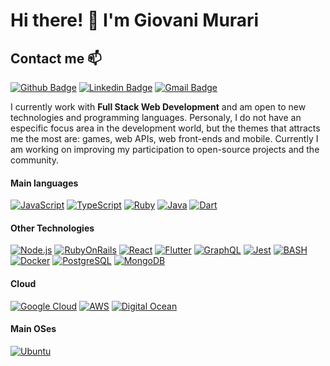 # Hi there! 👋 I'm Giovani Murari

## Contact me 📫

[![Github Badge](https://img.shields.io/badge/-Github-000?style=flat-square&logo=Github&logoColor=white)](https://github.com/GiovaniMFMurari)
[![Linkedin Badge](https://img.shields.io/badge/-LinkedIn-blue?style=flat-square&logo=Linkedin&logoColor=white)](https://www.linkedin.com/in/giovani-machado-de-figueiredo-murari-56878a152/)
[![Gmail Badge](https://img.shields.io/badge/-Gmail-c14438?style=flat-square&logo=Gmail&logoColor=white)](mailto:giovanimfmurari.contact@gmail.com)


I currently work with **Full Stack Web Development** and am open to new technologies and programming languages. Personaly, I do not have an especific focus area in the development world, but the themes that attracts me the most are: games, web APIs, web front-ends and mobile. Currently I am working on improving my participation to open-source projects and the community.

#### Main languages
[![JavaScript](https://img.shields.io/badge/JavaScript-323330?style=for-the-badge&logo=javascript&logoColor=F7DF1E)](https://github.com/GiovaniMFMurari/)
[![TypeScript](https://img.shields.io/badge/TypeScript-007ACC?style=for-the-badge&logo=typescript&logoColor=white)](https://github.com/GiovaniMFMurari/)
[![Ruby](https://img.shields.io/badge/Ruby-CC342D?style=for-the-badge&logo=ruby&logoColor=white)](https://github.com/GiovaniMFMurari/)
[![Java](https://img.shields.io/badge/Java-ED8B00?style=for-the-badge&logo=java&logoColor=white)](https://github.com/GiovaniMFMurari/)
[![Dart](https://img.shields.io/badge/Dart-0175C2?style=for-the-badge&logo=dart&logoColor=white)](https://github.com/GiovaniMFMurari/)

#### Other Technologies
[![Node.js](https://img.shields.io/badge/Node.js-43853D?style=for-the-badge&logo=node.js&logoColor=white)](https://github.com/GiovaniMFMurari/)
[![RubyOnRails](https://img.shields.io/badge/Ruby_on_Rails-CC0000?style=for-the-badge&logo=ruby-on-rails&logoColor=white)](https://github.com/GiovaniMFMurari/)
[![React](https://img.shields.io/badge/React-20232A?style=for-the-badge&logo=react&logoColor=61DAFB)](https://github.com/GiovaniMFMurari/)
[![Flutter](https://img.shields.io/badge/Flutter-02569B?style=for-the-badge&logo=flutter&logoColor=white)](https://github.com/GiovaniMFMurari/)
[![GraphQL](https://img.shields.io/badge/graphql-DB7093?style=for-the-badge&logo=graphql&logoColor=white)](https://github.com/GiovaniMFMurari/)
[![Jest](https://img.shields.io/badge/jest-FE5A1C?style=for-the-badge&logo=jest&logoColor=white)](https://github.com/GiovaniMFMurari/)
[![BASH](https://img.shields.io/badge/Shell_Script-121011?style=for-the-badge&logo=gnu-bash&logoColor=white)](https://github.com/GiovaniMFMurari/)
[![Docker](https://img.shields.io/badge/docker-black?style=for-the-badge&logo=docker)](https://github.com/GiovaniMFMurari/)
[![PostgreSQL](https://img.shields.io/badge/PostgreSQL-316192?style=for-the-badge&logo=postgresql&logoColor=white)](https://github.com/GiovaniMFMurari/)
[![MongoDB](https://img.shields.io/badge/MongoDB-4EA94B?style=for-the-badge&logo=mongodb&logoColor=white)](https://github.com/GiovaniMFMurari/)

#### Cloud
[![Google Cloud](https://img.shields.io/badge/Google_Cloud-4285F4?style=for-the-badge&logo=google-cloud&logoColor=white)](https://github.com/GiovaniMFMurari/)
[![AWS](https://img.shields.io/badge/Amazon_AWS-232F3E?style=for-the-badge&logo=amazon-aws&logoColor=white)](https://github.com/GiovaniMFMurari/)
[![Digital Ocean](https://img.shields.io/badge/Digital_Ocean-4285F4?style=for-the-badge&logo=digitalocean&logoColor=white)](https://github.com/GiovaniMFMurari/)


#### Main OSes
[![Ubuntu](https://img.shields.io/badge/Ubuntu-E95420?style=for-the-badge&logo=ubuntu&logoColor=white)](https://github.com/GiovaniMFMurari/)
